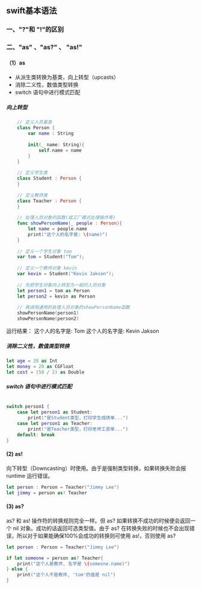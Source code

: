 ## swift基本语法

### 一、"?"和 "!"的区别


### 二、"as" 、"as?"  、 "as!"

#### （1）as

* 从派生类转换为基类，向上转型（upcasts）
* 消除二义性，数值类型转换
* switch 语句中进行模式匹配

##### 向上转型

```swift
    // 定义人员基类
    class Person {
        var name : String
        
        init(_ name: String){
            self.name = name
        }
    }
    
    // 定义学生类
    class Student : Person {
    }
    
    // 定义教师类
    class Teacher : Person {
    }
    
    // 处理人员对象的函数(或工厂模式处理操作等)
    func showPersonName(_ people : Person){
        let name = people.name
        print("这个人的名字是: \(name)")
    }
    
    // 定义一个学生对象 tom
    var tom = Student("Tom");
    
    // 定义一个教师对象 kevin
    var kevin = Student("Kevin Jakson");
    
    // 先把学生对象向上转型为一般的人员对象
    let person1 = tom as Person
    let person2 = kevin as Person
    
    // 再调用通用的处理人员对象的showPersonName函数
    showPersonName(person1)
    showPersonName(person2)

```
运行结果：
这个人的名字是: Tom
这个人的名字是: Kevin Jakson

##### 消除二义性，数值类型转换

```swift
let age = 28 as Int
let money = 20 as CGFloat
let cost = (50 / 2) as Double
```
##### switch 语句中进行模式匹配
```swift

switch person1 {
    case let person1 as Student:
        print("是Student类型，打印学生成绩单...")
    case let person1 as Teacher:
        print("是Teacher类型，打印老师工资单...")
    default: break
}

```
#### (2) as!
向下转型（Downcasting）时使用。由于是强制类型转换，如果转换失败会报 runtime 运行错误。

```swift
let person : Person = Teacher("Jimmy Lee")
let jimmy = person as! Teacher
```

#### (3) as?

as? 和 as! 操作符的转换规则完全一样。但 as? 如果转换不成功的时候便会返回一个 nil 对象。成功的话返回可选类型值。由于 as? 在转换失败的时候也不会出现错误，所以对于如果能确保100%会成功的转换则可使用 as!，否则使用 as?
```swift
let person : Person = Teacher("Jimmy Lee")

if let someone = person as? Teacher{
    print("这个人是教师, 名字是 \(someone.name)")
} else {
    print("这个人不是教师, 'tom'的值是 nil")
}
```
